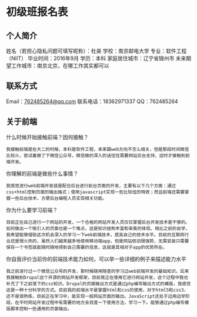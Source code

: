 # 初级班报名表

## 个人简介

姓名（若担心隐私问题可填写昵称）：杜昊
学校：南京邮电大学
专业：软件工程（NIIT）
毕业时间：2016年9月
学历：本科
家庭居住城市：辽宁省锦州市
未来期望工作城市：南京北京，在哪工作其实都可以

## 联系方式

Email：762485264@qq.com
联系电话：18362971337
QQ：762485264

## 关于前端

什么时候开始接触前端？因何接触？

	我接触前端是在大二的时候，本科是软件工程，本来跟web方向不怎么相关，但是那段时间微信比较火，尝试着做了下微信公众号，微信做的深入的话往往需要网站后台支持，这时才接触到前端开发。

你理解的前端是做些什么事情？

	我感觉进行web前端开发就是配合后台进行前台页面的开发，主要有以下几个方面：通过css+html控制页面的输出格式；使用javascript实现一些比较炫的特效；而且前端还需要掌握一些后台技术，方便后台编程人员实现相关功能。
	
你为什么要学习前端？

	目前正在自己进行一个网站的开发，一个合格的网站开发人员仅仅掌握后台开发技术是不够的。如何做出一个吸引人的页面也是一个难点，这是知识结构丰富和审美的体现。相比之前的自学，我希望能够借助这次机会深入的学习一下web前端技术，提高自己的技术水平。目前的互联网行业还是很火热的，虽然人们越来越多地使用移动端app，但是网站依旧很强势，无需安装只需要保存一个书签就能随时随地得到自己需要的信息，这就是其相对于app的优势所在。

你自我评价当前你的前端技术能力如何，可以举一些详细的例子来描述能力水平
	
	我之前进行过一个微信公众号的开发，那时候随用随查的学习过web前端开发的基础知识。后来我接触到Drupal这个开源的网站开发框架，目前我正在使用它进行网站开发，这个过程中我也补充了下之前落下的css知识。Drupal的页面输出方式是通过php编写输出方式的模版，我感觉这是一种十分科学的方式。目前我的前端水平是掌握html和css的使用，对于html5和css3，还不是很熟练，目前正在学习中，能实现一般网站页面的输出。JavaScript还处于边用边学阶段，在平时网站开发过程中有需要的地方会百度一下使用方法，学习一下。能够通过php编写模版脚本控制一些通用的页面输出。

